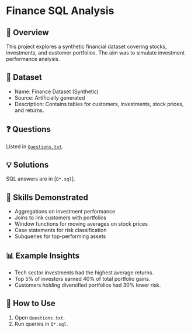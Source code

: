 # Finance SQL Analysis

## 📌 Overview  
This project explores a synthetic financial dataset covering stocks, investments, and customer portfolios. The aim was to simulate investment performance analysis.  

## 📂 Dataset  
- Name: Finance Dataset (Synthetic)  
- Source: Artificially generated  
- Description: Contains tables for customers, investments, stock prices, and returns.  

## ❓ Questions  
Listed in [`Questions.txt`](./Questions.txt).  

## 💡 Solutions  
SQL answers are in [`Q*.sql`].  

## 🔑 Skills Demonstrated  
- Aggregations on investment performance  
- Joins to link customers with portfolios  
- Window functions for moving averages on stock prices  
- Case statements for risk classification  
- Subqueries for top-performing assets  

## 📊 Example Insights  
- Tech sector investments had the highest average returns.  
- Top 5% of investors earned 40% of total portfolio gains.  
- Customers holding diversified portfolios had 30% lower risk.  

## 🚀 How to Use  
1. Open `Questions.txt`.  
2. Run queries in `Q*.sql`.  
